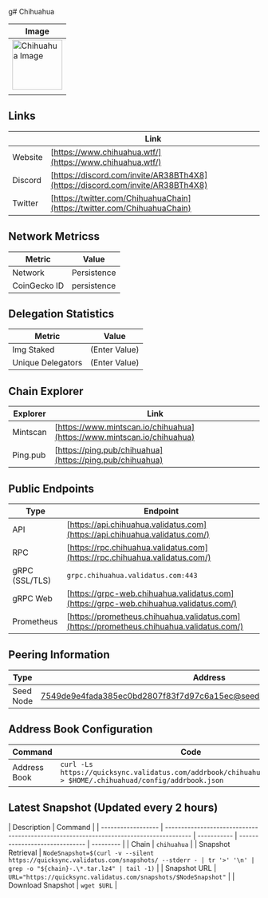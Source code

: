  g# Chihuahua

| Image                                                                                  |
| -------------------------------------------------------------------------------------- |
| <img src="/img/chains/chihuahua.jpg" alt="Chihuahua Image" width="100" height="100" /> |
|                                                                                        |

## Links

|         | Link                                                                           |
| ------- | ------------------------------------------------------------------------------ |
| Website | [https://www.chihuahua.wtf/](https://www.chihuahua.wtf/)                       |
| Discord | [https://discord.com/invite/AR38BTh4X8](https://discord.com/invite/AR38BTh4X8) |
| Twitter | [https://twitter.com/ChihuahuaChain](https://twitter.com/ChihuahuaChain)       |

## Network Metricss

| Metric       | Value       |
| ------------ | ----------- |
| Network      | Persistence |
| CoinGecko ID | persistence |

## Delegation Statistics

| Metric            | Value         |
| ----------------- | ------------- |
| Img Staked        | (Enter Value) |
| Unique Delegators | (Enter Value) |

## Chain Explorer

| Explorer | Link                                                                   |
| -------- | ---------------------------------------------------------------------- |
| Mintscan | [https://www.mintscan.io/chihuahua](https://www.mintscan.io/chihuahua) |
| Ping.pub | [https://ping.pub/chihuahua](https://ping.pub/chihuahua)               |

## Public Endpoints

| Type           | Endpoint                                                                                  |
| -------------- | ----------------------------------------------------------------------------------------- |
| API            | [https://api.chihuahua.validatus.com](https://api.chihuahua.validatus.com/)               |
| RPC            | [https://rpc.chihuahua.validatus.com](https://rpc.chihuahua.validatus.com/)               |
| gRPC (SSL/TLS) | `grpc.chihuahua.validatus.com:443`                                                        |
| gRPC Web       | [https://grpc-web.chihuahua.validatus.com](https://grpc-web.chihuahua.validatus.com/)     |
| Prometheus     | [https://prometheus.chihuahua.validatus.com](https://prometheus.chihuahua.validatus.com/) |

## Peering Information

| Type      | Address                                                                    |
| --------- | -------------------------------------------------------------------------- |
| Seed Node | 7549de9e4fada385ec0bd2807f83f7d97c6a15ec@seed.chihuahua.validatus.com:2000 |

## Address Book Configuration

| Command      | Code                                                                                                                 |
| ------------ | -------------------------------------------------------------------------------------------------------------------- |
| Address Book | `curl -Ls https://quicksync.validatus.com/addrbook/chihuahua/addrbook.json > $HOME/.chihuahuad/config/addrbook.json` |

## Latest Snapshot (Updated every 2 hours)

| Description        | Command                                                                                |
| ------------------ | -------------------------------------------------------------------------------------- | ----------- | ------------------------------ | --------- |
| Chain              | `chihuahua`                                                                            |
| Snapshot Retrieval | `NodeSnapshot=$(curl -v --silent https://quicksync.validatus.com/snapshots/ --stderr - | tr '>' '\n' | grep -o "${chain}-.\*.tar.lz4" | tail -1)` |
| Snapshot URL       | `URL="https://quicksync.validatus.com/snapshots/$NodeSnapshot"`                        |
| Download Snapshot  | `wget $URL`                                                                            |
